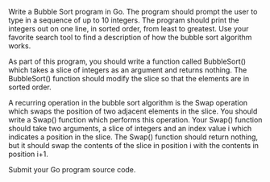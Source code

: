 Write a Bubble Sort program in Go. The program
should prompt the user to type in a sequence of up to 10 integers. The program
should print the integers out on one line, in sorted order, from least to
greatest. Use your favorite search tool to find a description of how the bubble
sort algorithm works.

As part of this program, you should write a
function called BubbleSort() which
takes a slice of integers as an argument and returns nothing. The BubbleSort() function should modify the slice so that the elements are in sorted
order.

A recurring operation in the bubble sort algorithm is
the Swap operation which swaps the position of two adjacent elements in the
slice. You should write a Swap() function which performs this operation. Your Swap()
function should take two arguments, a slice of integers and an index value i which
indicates a position in the slice. The Swap() function should return nothing, but it should swap
the contents of the slice in position i with the contents in position i+1.

Submit your Go program source code.
